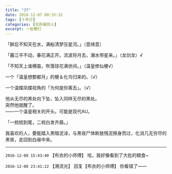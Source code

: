 ```yaml
---
title: "37"
date: 2016-12-07 00:33:32
tags: [十年灯]
categories: [无所属同人]
excerpt: 一些梗们
---
```


<p dir="ltr"  >「醉后不知天在水，满船清梦压星河。」（意绮意）</p> 
<p dir="ltr"  >「暮江平不动，春花满正开。流波将月去，潮水带星来。」（龙剑龙）√</p> 
<p dir="ltr"  >「不知天上谁横笛，吹落琼花满世间。」（温皇修仙梗√）</p> 
<p dir="ltr"  >一个「温皇想酆都月」的梗＆化鸟归来的。（√）</p> 
<p dir="ltr"  >一个温蝶凤蝶视角的「为何是你离去」。（√）</p> 
<p dir="ltr"  >他从无尽的黑处向下坠，坠入同样无尽的黑处。<br />突然他就醒了。<br />——一个温皇相关的开头。可能是现代AU。</p> 
<p dir="ltr"  >「一梳梳到尾，二梳白发齐眉。」</p> 
<p dir="ltr"  >我喜欢的人，要能踏入黑暗泥淖，与黑夜尸体断肢残泥擦身而过，化消几无穷尽的黑夜，走回到白昼中来。</p>

<!-- more -->

---

`2016-12-08 15:43:40` 【布衣的小师傅】 哈，我好像看到了大批的粮食~

`2016-12-08 23:41:22` 【溯流光】 回复【布衣的小师傅】 你看错了——
